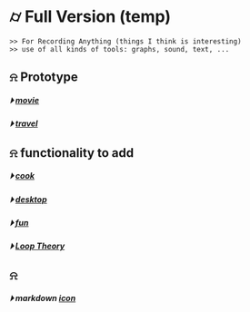 
# &#x232d; Full Version (temp) 
```
>> For Recording Anything (things I think is interesting)
>> use of all kinds of tools: graphs, sound, text, ...
```


## &#x237e; Prototype 

##### &#x23f5; [movie](./content/movie/collections.md)
##### &#x23f5; [travel](./content/travel/list.md)


## &#x237e; functionality to add
##### &#x23f5; [cook](./content/cook/menu.md)
##### &#x23f5; [desktop](./content/desktop/workStationList.md)
##### &#x23f5; [fun](./content/fun/)
##### &#x23f5; [Loop Theory]()


## &#x237e;
##### &#x23f5; markdown [icon](./templateMD.md)

